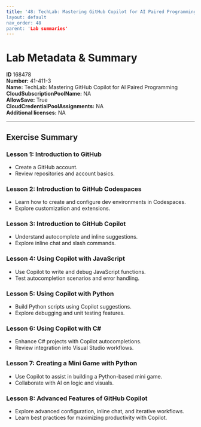 ```yaml
---
title: '48: TechLab: Mastering GitHub Copilot for AI Paired Programming` 
layout: default
nav_order: 48
parent: 'Lab summaries'
--- 
```


# Lab Metadata & Summary

**ID** 168478  
**Number:** 41-411-3  
**Name:** TechLab: Mastering GitHub Copilot for AI Paired Programming  
**CloudSubscriptionPoolName:** NA  
**AllowSave:** True  
**CloudCredentialPoolAssignments:** NA  
**Additional licenses:** NA  

---

## Exercise Summary

### Lesson 1: Introduction to GitHub
- Create a GitHub account.  
- Review repositories and account basics.  

### Lesson 2: Introduction to GitHub Codespaces
- Learn how to create and configure dev environments in Codespaces.  
- Explore customization and extensions.  

### Lesson 3: Introduction to GitHub Copilot
- Understand autocomplete and inline suggestions.  
- Explore inline chat and slash commands.  

### Lesson 4: Using Copilot with JavaScript
- Use Copilot to write and debug JavaScript functions.  
- Test autocompletion scenarios and error handling.  

### Lesson 5: Using Copilot with Python
- Build Python scripts using Copilot suggestions.  
- Explore debugging and unit testing features.  

### Lesson 6: Using Copilot with C#
- Enhance C# projects with Copilot autocompletions.  
- Review integration into Visual Studio workflows.  

### Lesson 7: Creating a Mini Game with Python
- Use Copilot to assist in building a Python-based mini game.  
- Collaborate with AI on logic and visuals.  

### Lesson 8: Advanced Features of GitHub Copilot
- Explore advanced configuration, inline chat, and iterative workflows.  
- Learn best practices for maximizing productivity with Copilot.  

